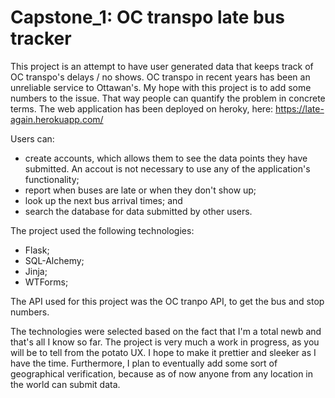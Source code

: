 # Capstone_1: OC transpo late bus tracker

This project is an attempt to have user generated data that keeps track of OC transpo's delays / no shows. OC transpo in recent years has been an 
unreliable service to Ottawan's. My hope with this project is to add some numbers to the issue. That way people can quantify the problem in concrete terms. The web application has been deployed on heroky, here: https://late-again.herokuapp.com/

Users can:
- create accounts, which allows them to see the data points they have submitted. An accout is not necessary to use any of the application's functionality;
- report when buses are late or when they don't show up;
- look up the next bus arrival times; and
- search the database for data submitted by other users.

The project used the following technologies:
- Flask;
- SQL-Alchemy;
- Jinja;
- WTForms;

The API used for this project was the OC tranpo API, to get the bus and stop numbers.

The technologies were selected based on the fact that I'm a total newb and that's all I know so far. The project is very much a work in progress, as you will be 
to tell from the potato UX. I hope to make it prettier and sleeker as I have the time. Furthermore, I plan to eventually add some sort of geographical verification, 
because as of now anyone from any location in the world can submit data. 

